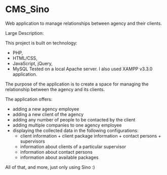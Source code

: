# CMS_Sino
Web application to manage relationships between agency and their clients.

Large Description: 

This project is built on technology: 
- PHP,
- HTML/CSS,
- JavaScript, jQuery,
- MySQL
Tested on a local Apache server. I also used XAMPP v3.3.0 application.

The purpose of the application is to create a space for managing the relationship between the agency and its clients. 

The application offers:
- adding a new agency employee
- adding a new client of the agency
- adding any number of people to be contacted by the client
- adding multiple companies to one agency employee
- displaying the collected data in the following configurations: 
    - client information + client package information + contact persons + supervisors 
    - information about clients of a particular supervisor
    - information about contact persons
    - information about available packages

All of that, and more, just only using Sino :)


